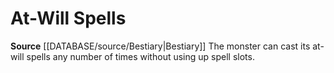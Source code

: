 ﻿---
actions: null
id: '4'
name: At-Will Spells
rarity: Common
rus_type_level: null
source: '[[DATABASE/source/Bestiary|Bestiary]]'
trait: null
type: Creature Ability

---
# At-Will Spells

**Source** [[DATABASE/source/Bestiary|Bestiary]]
The monster can cast its at-will spells any number of times without using up spell slots.